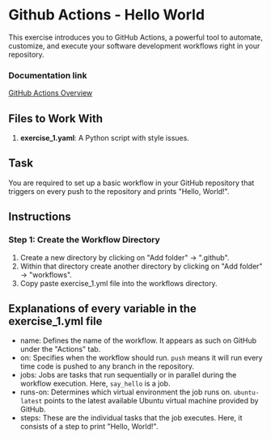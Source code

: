 # Github Actions - Hello World

This exercise introduces you to GitHub Actions, a powerful tool to automate, customize, and execute your software development workflows right in your repository.

### Documentation link
[GitHub Actions Overview](https://docs.github.com/en/actions/using-workflows/about-workflows)

## Files to Work With

1. **exercise_1.yaml**: A Python script with style issues.

## Task

You are required to set up a basic workflow in your GitHub repository that triggers on every push to the repository and prints "Hello, World!".

## Instructions

### Step 1: Create the Workflow Directory

1. Create a new directory by clicking on "Add folder" -> ".github".
2. Within that directory create another directory by clicking on "Add folder" -> "workflows".
3. Copy paste exercise_1.yml file into the workflows directory.


## Explanations of every variable in the exercise_1.yml file
- name: Defines the name of the workflow. It appears as such on GitHub under the "Actions" tab.
- on: Specifies when the workflow should run. `push` means it will run every time code is pushed to any branch in the repository.
- jobs: Jobs are tasks that run sequentially or in parallel during the workflow execution. Here, `say_hello` is a job.
- runs-on: Determines which virtual environment the job runs on. `ubuntu-latest` points to the latest available Ubuntu virtual machine provided by GitHub.
- steps: These are the individual tasks that the job executes. Here, it consists of a step to print "Hello, World!".